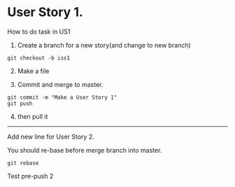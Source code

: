 User Story 1.
======
How to do task in US1

1. Create a branch for a new story(and change to new branch)
```git
git checkout -b iss1
```

2. Make a file

3. Commit and merge to master.
```git
git commit -m "Make a User Story 1"
git push
```
4. then pull it

***
Add new line for User Story 2.

You should re-base before merge branch into master. 
```git
git rebase
```
Test pre-push 2
